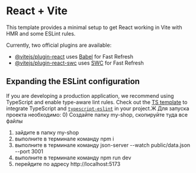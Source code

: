 # React + Vite

This template provides a minimal setup to get React working in Vite with HMR and some ESLint rules.

Currently, two official plugins are available:

- [@vitejs/plugin-react](https://github.com/vitejs/vite-plugin-react/blob/main/packages/plugin-react/README.md) uses [Babel](https://babeljs.io/) for Fast Refresh
- [@vitejs/plugin-react-swc](https://github.com/vitejs/vite-plugin-react-swc) uses [SWC](https://swc.rs/) for Fast Refresh

## Expanding the ESLint configuration

If you are developing a production application, we recommend using TypeScript and enable type-aware lint rules. Check out the [TS template](https://github.com/vitejs/vite/tree/main/packages/create-vite/template-react-ts) to integrate TypeScript and [`typescript-eslint`](https://typescript-eslint.io) in your project.Ж
Для запуска проекта необходимо:
0) Создайте папку my-shop, скопируйте туда все файлы
1) зайдите в папку my-shop
2) выполните в терминале команду npm i   
3) выполните в терминале команду json-server --watch public/data.json --port 3001   
4) выполните в терминале команду npm run dev
5) перейдите по адресу http://localhost:5173 
